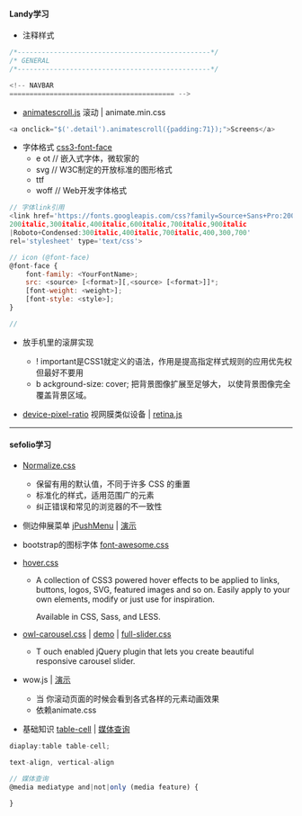 #### **Landy学习**

* 注释样式

```js
/*------------------------------------------------*/
/* GENERAL
/*------------------------------------------------*/

<!-- NAVBAR
========================================= -->
```

* [animatescroll.js](http://plugins.compzets.com/animatescroll/#) 滚动 \| animate.min.css

```js
<a onclick="$('.detail').animatescroll({padding:71});">Screens</a>
```

* 字体格式 [css3-font-face](http://www.w3cplus.com/content/css3-font-face)
  * e    ot // 嵌入式字体，微软家的
  * svg // W3C制定的开放标准的图形格式
  * ttf
  * woff // Web开发字体格式

```js
// 字体link引用
<link href='https://fonts.googleapis.com/css?family=Source+Sans+Pro:200,300,400,600,700,900,
200italic,300italic,400italic,600italic,700italic,900italic
|Roboto+Condensed:300italic,400italic,700italic,400,300,700' 
rel='stylesheet' type='text/css'>

// icon (@font-face)
@font-face {
    font-family: <YourFontName>;
    src: <source> [<format>][,<source> [<format>]]*;
    [font-weight: <weight>];
    [font-style: <style>];
}

// 

```

* 放手机里的滚屏实现
  * !    important是CSS1就定义的语法，作用是提高指定样式规则的应用优先权
    但最好不要用
  * b    ackground-size: cover;
    把背景图像扩展至足够大，
    以使背景图像完全覆盖背景区域。

* [device-pixel-ratio](http://www.zhangxinxu.com/wordpress/2012/08/window-devicepixelratio/) 视网膜类似设备 \| [retina.js](https://www.gitbook.com/book/luo0412/white/edit#)

---

#### **sefolio学习**

* [Normalize.css ](https://github.com/necolas/normalize.css/blob/master/normalize.css)
  * 保留有用的默认值，不同于许多 CSS 的重置
  * 标准化的样式，适用范围广的元素
  * 纠正错误和常见的浏览器的不一致性

* 侧边伸展菜单 [jPushMenu](https://github.com/takien/jPushMenu) \| [演示](http://takien.github.io/jPushMenu/#)

* bootstrap的图标字体 [font-awesome.css](http://www.bootcss.com/p/font-awesome/#icons-web-app)

* [hover.css](https://github.com/IanLunn/Hover)
  * A     collection of CSS3     powered hover effects to be applied to links,     buttons, logos, SVG, featured images and so on.     Easily apply to your own elements,     modify or just use for inspiration.    Available in CSS, Sass, and LESS.

* [owl-carousel.css](https://github.com/OwlFonk/OwlCarousel) \| [demo](http://owlgraphic.com/owlcarousel/) \| [full-slider.css](https://www.gitbook.com/book/luo0412/white/edit#)
  * T    ouch enabled jQuery plugin that     lets you create beautiful responsive carousel slider.

* wow.js \| [演示](http://www.dowebok.com/demo/131/)
  * 当    你滚动页面的时候会看到各式各样的元素动画效果
  * 依赖animate.css

* 基础知识 [table-cell](http://www.w3school.com.cn/jsref/prop_style_display.asp) \| [媒体查询](http://www.runoob.com/cssref/css3-pr-mediaquery.html)

```js
diaplay:table table-cell;

text-align, vertical-align

// 媒体查询
@media mediatype and|not|only (media feature) {

}
```



